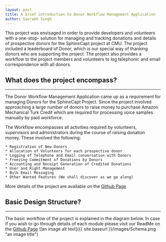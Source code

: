 ```yaml
---
layout: post
title: A brief introduction to Donor Workflow Management Application
author: Saurabh Singh
---
```


This project was envisaged in order to provide developers and volunteers with a one-stop- solution for managing and tracking donations and details of prospective donors for the SphinxCapt project at CMU. The project included a leaderboard of Donor, which is our special way of thanking donors who are supporting the project. The project also provides a workflow to the project members and volunteers to log telephonic and email correspondence with all donors.

## What does the project encompass? 
-----

The Donor Workflow Management Application came up as a requirement for managing Donors for the SphinxCapt Project. Since the project involved approaching a large number of donors to raise money to purchase Amazon Mechanical Turk Credit which are required for processing voice samples manually by paid workforce. 

The Workflow encompasses all activities required by volunteers, supervisors and administrators during the course of raising donation money. These involved the following:
    
    * Registration of New Donors
    * Allocation of Volunteers for each prospective donor
    * Logging of Telephone and Email conversation with Donors
    * Freezing Commitment of Donations by Donors
    * Accounting and Receipt Generation of Credited Donations
    * User and Right Management
    * Bulk Email Messaging
    * Other Wanted Features (We shall discover as we go along)
    
More details of the project are available on the [Github Page](https://github.com/saurabhima/gsoc_LEADERBOARD)   
 
## Basic Design Structure? 
-----

The basic workflow of the project is explained in the diagram below. In case if you wish to go through details of each module please visit our ReadMe on the  [Github Page](https://github.com/saurabhima/gsoc_LEADERBOARD)
![an image alt text]({{ site.baseurl }}/images/Schema.png "an image title")